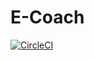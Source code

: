 # E-Coach

[![CircleCI](https://circleci.com/gh/jamesbrooks94/ecoach.svg?style=svg)](https://circleci.com/gh/jamesbrooks94/ecoach)
